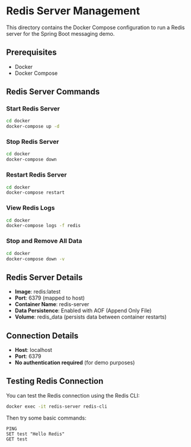 # Redis Server Management

This directory contains the Docker Compose configuration to run a Redis server for the Spring Boot messaging demo.

## Prerequisites

- Docker
- Docker Compose

## Redis Server Commands

### Start Redis Server
```bash
cd docker
docker-compose up -d
```

### Stop Redis Server
```bash
cd docker
docker-compose down
```

### Restart Redis Server
```bash
cd docker
docker-compose restart
```

### View Redis Logs
```bash
cd docker
docker-compose logs -f redis
```

### Stop and Remove All Data
```bash
cd docker
docker-compose down -v
```

## Redis Server Details

- **Image**: redis:latest
- **Port**: 6379 (mapped to host)
- **Container Name**: redis-server
- **Data Persistence**: Enabled with AOF (Append Only File)
- **Volume**: redis_data (persists data between container restarts)

## Connection Details

- **Host**: localhost
- **Port**: 6379
- **No authentication required** (for demo purposes)

## Testing Redis Connection

You can test the Redis connection using the Redis CLI:

```bash
docker exec -it redis-server redis-cli
```

Then try some basic commands:
```
PING
SET test "Hello Redis"
GET test
```
